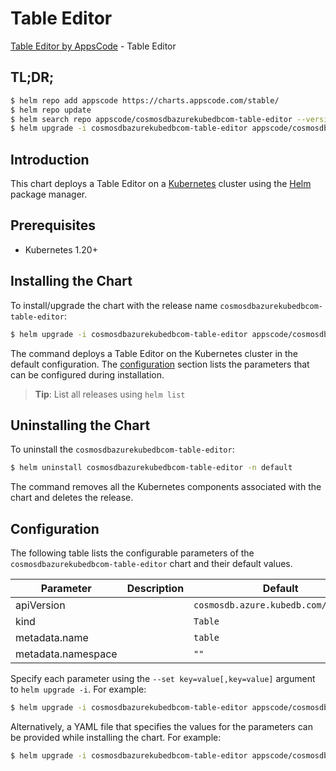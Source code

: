 # Table Editor

[Table Editor by AppsCode](https://appscode.com) - Table Editor

## TL;DR;

```bash
$ helm repo add appscode https://charts.appscode.com/stable/
$ helm repo update
$ helm search repo appscode/cosmosdbazurekubedbcom-table-editor --version=v0.27.0
$ helm upgrade -i cosmosdbazurekubedbcom-table-editor appscode/cosmosdbazurekubedbcom-table-editor -n default --create-namespace --version=v0.27.0
```

## Introduction

This chart deploys a Table Editor on a [Kubernetes](http://kubernetes.io) cluster using the [Helm](https://helm.sh) package manager.

## Prerequisites

- Kubernetes 1.20+

## Installing the Chart

To install/upgrade the chart with the release name `cosmosdbazurekubedbcom-table-editor`:

```bash
$ helm upgrade -i cosmosdbazurekubedbcom-table-editor appscode/cosmosdbazurekubedbcom-table-editor -n default --create-namespace --version=v0.27.0
```

The command deploys a Table Editor on the Kubernetes cluster in the default configuration. The [configuration](#configuration) section lists the parameters that can be configured during installation.

> **Tip**: List all releases using `helm list`

## Uninstalling the Chart

To uninstall the `cosmosdbazurekubedbcom-table-editor`:

```bash
$ helm uninstall cosmosdbazurekubedbcom-table-editor -n default
```

The command removes all the Kubernetes components associated with the chart and deletes the release.

## Configuration

The following table lists the configurable parameters of the `cosmosdbazurekubedbcom-table-editor` chart and their default values.

|     Parameter      | Description |                     Default                     |
|--------------------|-------------|-------------------------------------------------|
| apiVersion         |             | <code>cosmosdb.azure.kubedb.com/v1alpha1</code> |
| kind               |             | <code>Table</code>                              |
| metadata.name      |             | <code>table</code>                              |
| metadata.namespace |             | <code>""</code>                                 |


Specify each parameter using the `--set key=value[,key=value]` argument to `helm upgrade -i`. For example:

```bash
$ helm upgrade -i cosmosdbazurekubedbcom-table-editor appscode/cosmosdbazurekubedbcom-table-editor -n default --create-namespace --version=v0.27.0 --set apiVersion=cosmosdb.azure.kubedb.com/v1alpha1
```

Alternatively, a YAML file that specifies the values for the parameters can be provided while
installing the chart. For example:

```bash
$ helm upgrade -i cosmosdbazurekubedbcom-table-editor appscode/cosmosdbazurekubedbcom-table-editor -n default --create-namespace --version=v0.27.0 --values values.yaml
```
